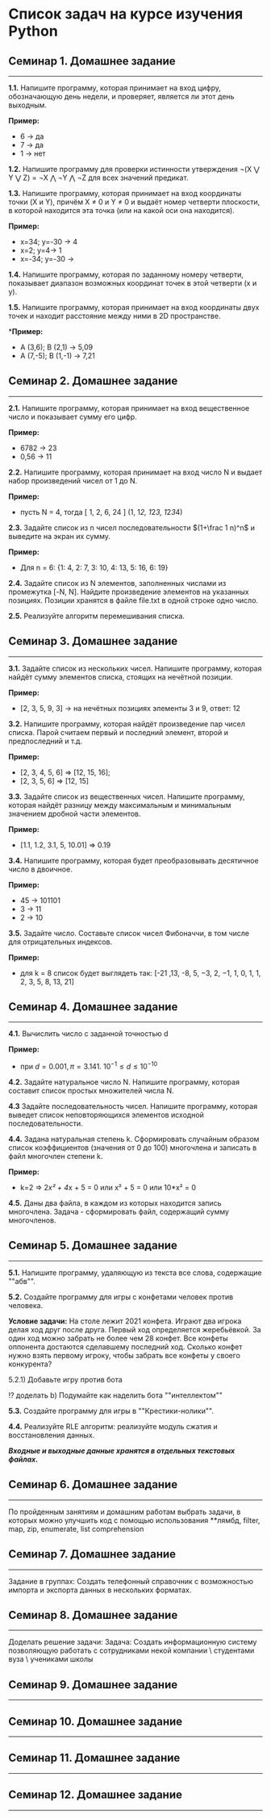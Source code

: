 # **Список задач на курсе изучения Python**

## **Семинар 1. Домашнее задание**
***
**1.1.** Напишите программу, которая принимает на вход цифру, обозначающую день недели, и проверяет, является ли этот день выходным.

**Пример:**
- 6 -> да
- 7 -> да
- 1 -> нет

**1.2.** Напишите программу для проверки истинности утверждения ¬(X ⋁ Y ⋁ Z) = ¬X ⋀ ¬Y ⋀ ¬Z для всех значений предикат.

**1.3.** Напишите программу, которая принимает на вход координаты точки (X и Y), причём X ≠ 0 и Y ≠ 0 и выдаёт номер четверти плоскости, в которой находится эта точка (или на какой оси она находится).

 **Пример:**
 - x=34; y=-30 -> 4
 - x=2; y=4-> 1
 - x=-34; y=-30 -> 
 
**1.4.** Напишите программу, которая по заданному номеру четверти, показывает диапазон возможных координат точек в этой четверти (x и y).

**1.5.** Напишите программу, которая принимает на вход координаты двух точек и находит расстояние между ними в 2D пространстве.

***Пример:**

- A (3,6); B (2,1) -> 5,09
- A (7,-5); B (1,-1) -> 7,21


 ## **Семинар 2. Домашнее задание**
***

**2.1.** Напишите программу, которая принимает на вход вещественное число и показывает сумму его цифр.

**Пример:**

- 6782 -> 23
- 0,56 -> 11

**2.2.** Напишите программу, которая принимает на вход число N и выдает набор произведений чисел от 1 до N.

**Пример:**

- пусть N = 4, тогда [ 1, 2, 6, 24 ] (1, 1*2, 1*2*3, 1*2*3*4)

**2.3.** Задайте список из n чисел последовательности $(1+\frac 1 n)^n$ и выведите на экран их сумму.

**Пример:**

- Для n = 6: {1: 4, 2: 7, 3: 10, 4: 13, 5: 16, 6: 19}

**2.4.** Задайте список из N элементов, заполненных числами из промежутка [-N, N]. Найдите произведение элементов на указанных позициях. Позиции хранятся в файле file.txt в одной строке одно число.

**2.5.** Реализуйте алгоритм перемешивания списка.

 ## **Семинар 3. Домашнее задание**
***

**3.1.** Задайте список из нескольких чисел. Напишите программу, которая найдёт сумму элементов списка, стоящих на нечётной позиции.

**Пример:**

- [2, 3, 5, 9, 3] -> на нечётных позициях элементы 3 и 9, ответ: 12

**3.2.** Напишите программу, которая найдёт произведение пар чисел списка. Парой считаем первый и последний элемент, второй и предпоследний и т.д.

**Пример:**

- [2, 3, 4, 5, 6] => [12, 15, 16];
- [2, 3, 5, 6] => [12, 15]

**3.3.** Задайте список из вещественных чисел. Напишите программу, которая найдёт разницу между максимальным и минимальным значением дробной части элементов.

**Пример:**

- [1.1, 1.2, 3.1, 5, 10.01] => 0.19

**3.4.** Напишите программу, которая будет преобразовывать десятичное число в двоичное.

**Пример:**

- 45 -> 101101
- 3 -> 11
- 2 -> 10

**3.5.** Задайте число. Составьте список чисел Фибоначчи, в том числе для отрицательных индексов.

**Пример:**

- для k = 8 список будет выглядеть так: [-21 ,13, -8, 5, −3, 2, −1, 1, 0, 1, 1, 2, 3, 5, 8, 13, 21]

 ## **Семинар 4. Домашнее задание**
***

**4.1.** Вычислить число c заданной точностью d

**Пример:**

- при $d = 0.001, π = 3.141.$    $10^{-1} ≤ d ≤10^{-10}$

**4.2.** Задайте натуральное число N. Напишите программу, которая составит список простых множителей числа N.

**4.3** Задайте последовательность чисел. Напишите программу, которая выведет список неповторяющихся элементов исходной последовательности.

**4.4.** Задана натуральная степень k. Сформировать случайным образом список коэффициентов (значения от 0 до 100) многочлена и записать в файл многочлен степени k.

**Пример:**

- k=2 => 2*x² + 4*x + 5 = 0 или x² + 5 = 0 или 10*x² = 0

**4.5.** Даны два файла, в каждом из которых находится запись многочлена. Задача - сформировать файл, содержащий сумму многочленов.

 ## **Семинар 5. Домашнее задание**
***

**5.1.** Напишите программу, удаляющую из текста все слова, содержащие ""абв"".

**5.2.** Создайте программу для игры с конфетами человек против человека.

**Условие задачи:** На столе лежит 2021 конфета. Играют два игрока делая ход друг после друга. Первый ход определяется жеребьёвкой. За один ход можно забрать не более чем 28 конфет. Все конфеты оппонента достаются сделавшему последний ход. Сколько конфет нужно взять первому игроку, чтобы забрать все конфеты у своего конкурента?

5.2.1) Добавьте игру против бота

!? доделать b) Подумайте как наделить бота ""интеллектом""

**5.3.** Создайте программу для игры в ""Крестики-нолики"".

**4.4.** Реализуйте RLE алгоритм: реализуйте модуль сжатия и восстановления данных.

***Входные и выходные данные хранятся в отдельных текстовых файлах.***


 ## **Семинар 6. Домашнее задание**
***
По пройденным занятиям и домашним работам выбрать задачи, в которых можно улучшить код с помощью использования **лямбд, filter, map, zip, enumerate, list comprehension

 ## **Семинар 7. Домашнее задание**
***

Задание в группах: Создать телефонный справочник с возможностью импорта и экспорта данных в нескольких форматах.

 ## **Семинар 8. Домашнее задание**
***

Доделать решение задачи: Задача: Создать информационную систему позволяющую работать с сотрудниками некой компании \ студентами вуза \ учениками школы

 ## **Семинар 9. Домашнее задание**
***

 ## **Семинар 10. Домашнее задание**
***

 ## **Семинар 11. Домашнее задание**
***

 ## **Семинар 12. Домашнее задание**
***
